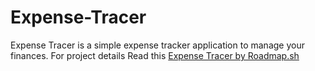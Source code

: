 # Expense-Tracer
Expense Tracer is a simple expense tracker application to manage your finances. For project details Read this [Expense Tracer by Roadmap.sh](https://roadmap.sh/projects/expense-tracker)
